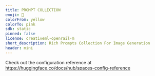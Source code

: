 ```yaml
---
title: PROMPT COLLECTION
emoji: 🫎
colorFrom: yellow
colorTo: pink
sdk: static
pinned: false
license: creativeml-openrail-m
short_description: Rich Prompts Collection For Image Generation
header: mini
---
```


Check out the configuration reference at https://huggingface.co/docs/hub/spaces-config-reference